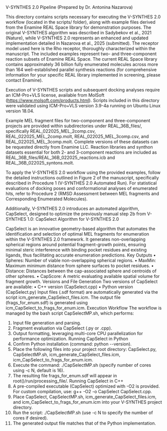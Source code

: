 V-SYNTHES 2.0 Pipeline (Prepared by Dr. Antonina Nazarova)

This directory contains scripts necessary for executing the V-SYNTHES 2.0 workflow (located in the scripts/ folder), along with example files derived from the Enamine REAL Space library for demonstration purposes. The original V-SYNTHES algorithm was described in Sadybekov et al., 2021 (Nature), while V-SYNTHES 2.0 represents an enhanced and updated implementation detailed in Nazarova et al., 2025 (submitted). The receptor model used here is the Rho receptor, thoroughly characterized within the manuscript. The included examples represent two- and three-component reaction subsets of Enamine REAL Space. The current REAL Space library contains approximately 36 billion fully enumerated molecules across more than 164 well-established parallel synthesis reactions (for comprehensive information for your specific REAL library implemented in screening, please contact Enamine).

Execution of V-SYNTHES scripts and subsequent docking analyses require an ICM-Pro+VLS license, available from MolSoft (https://www.molsoft.com/products.html). Scripts included in this directory were validated using ICM-Pro+VLS version 3.9-4a running on Ubuntu Linux version 18.04.

Example MEL fragment files for two-component and three-component projects are provided within subdirectories under REAL_36B_files/, specifically REAL_022025_MEL_2comp.csv, REAL_022025_MEL_2comp.molt, REAL_022025_MEL_3comp.csv, and REAL_022025_MEL_3comp.molt. Complete versions of these datasets can be requested directly from Enamine LLC. Reaction libraries and synthon datasets essential for both 2- and 3-component reactions are included as REAL_36B_files/REAL_36B_022025_reactions.icb and REAL_36B_022025_syntons.molt.

To apply the V-SYNTHES 2.0 workflow using the provided examples, follow the detailed instructions outlined in Figure 2 of the manuscript, specifically described in Procedure 1 (V-SYNTHES 2.0 Automated Run). For statistical evaluations of docking poses and conformational analyses of enumerated hits, refer to Procedure 2 (RMSD Assessment between MEL fragments and Corresponding Enumerated Molecules).

Additionally, V-SYNTHES 2.0 introduces an automated algorithm, CapSelect, designed to optimize the previously manual step 2b from V-SYNTHES 1.0:
CapSelect Algorithm for V-SYNTHES 2.0

CapSelect is an innovative geometry-based algorithm that automates the identification and selection of optimal MEL fragments for enumeration within the V-SYNTHES 2.0 framework. It generates non-overlapping spherical regions around potential fragment-growth points, ensuring minimal steric interference with binding pocket residues and existing ligands, thus facilitating accurate enumeration predictions.
Key Outputs
•	Spheres: Number of viable non-overlapping spherical regions.
•	MaxMin: Maximum minimum distance from sphere surfaces to pocket residues.
•	Distance: Distances between the cap-associated sphere and centroids of other spheres.
•	CapScore: A metric evaluating available spatial volume for fragment growth.
Versions and File Generation
Two versions of CapSelect are available:
•	C++ version (CapSelect.cpp)
•	Python version (CapSelect.py)
Input files (.sdf format) are automatically generated via the script icm_generate_CapSelect_files.icm. The output file (frags_for_enum.sdf) is generated using icm_CapSelect_to_frags_for_enum.icm.
Execution Workflow
The workflow is managed by the bash script CapSelectMP.sh, which performs:
1.	Input file generation and parsing.
2.	Fragment evaluation via CapSelect (.py or .cpp).
3.	Output formatting, leveraging multi-core CPU parallelization for performance optimization.
Running CapSelect in Python
1.	Confirm Python installation (command: python --version).
2.	Place the following files into your project root directory: CapSelect.py, CapSelectMP.sh, icm_generate_CapSelect_files.icm, icm_CapSelect_to_frags_for_enum.icm.
3.	Execute the command: ./CapSelectMP.sh (specify number of cores using -c N, default is 16).
4.	The resulting file frags_for_enum.sdf will appear in root()/run/processing_file/.
Running CapSelect in C++
1.	A pre-compiled executable (CapSelect) optimized with -O2 is provided. For custom compilation, use: g++ -O2 -o CapSelect CapSelect.cpp.
2.	Place CapSelect, CapSelectMP.sh, icm_generate_CapSelect_files.icm, and icm_CapSelect_to_frags_for_enum.icm into your V-SYNTHES project directory.
3.	Run the script: ./CapSelectMP.sh (use -c N to specify the number of cores if desired).
4.	The generated output file matches that of the Python implementation.
